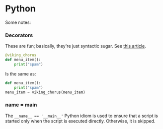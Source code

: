 # Python

Some notes:

### Decorators

These are fun; basically, they're just syntactic sugar. See [this article](https://en.wikipedia.org/wiki/Python_syntax_and_semantics#Decorators).

```py
@viking_chorus
def menu_item():
    print("spam")
```

Is the same as:

```py
def menu_item():
    print("spam")
menu_item = viking_chorus(menu_item)
```

### name = main

The `__name__ == '__main__'` Python idiom is used to ensure that a script is started only when the script is executed directly. Otherwise, it is skipped.

